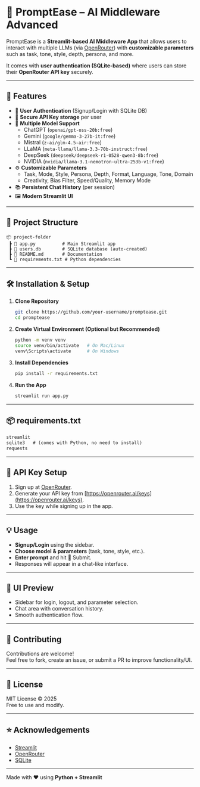 # 📝 PromptEase – AI Middleware Advanced

PromptEase is a **Streamlit-based AI Middleware App** that allows users to interact with multiple LLMs (via [OpenRouter](https://openrouter.ai/)) with **customizable parameters** such as task, tone, style, depth, persona, and more.  

It comes with **user authentication (SQLite-based)** where users can store their **OpenRouter API key** securely.

---

## 🚀 Features

- 🔐 **User Authentication** (Signup/Login with SQLite DB)
- 🔑 **Secure API Key storage** per user
- 🤖 **Multiple Model Support**
  - ChatGPT (`openai/gpt-oss-20b:free`)
  - Gemini (`google/gemma-3-27b-it:free`)
  - Mistral (`z-ai/glm-4.5-air:free`)
  - LLaMA (`meta-llama/llama-3.3-70b-instruct:free`)
  - DeepSeek (`deepseek/deepseek-r1-0528-qwen3-8b:free`)
  - NVIDIA (`nvidia/llama-3.1-nemotron-ultra-253b-v1:free`)
- ⚙️ **Customizable Parameters**
  - Task, Mode, Style, Persona, Depth, Format, Language, Tone, Domain
  - Creativity, Bias Filter, Speed/Quality, Memory Mode
- 📚 **Persistent Chat History** (per session)
- 🖼️ **Modern Streamlit UI**

---

## 📂 Project Structure

```
📦 project-folder
 ┣ 📜 app.py          # Main Streamlit app
 ┣ 📜 users.db        # SQLite database (auto-created)
 ┣ 📜 README.md       # Documentation
 ┗ 📜 requirements.txt # Python dependencies
```

---

## 🛠️ Installation & Setup

1. **Clone Repository**
   ```bash
   git clone https://github.com/your-username/promptease.git
   cd promptease
   ```

2. **Create Virtual Environment (Optional but Recommended)**
   ```bash
   python -m venv venv
   source venv/bin/activate   # On Mac/Linux
   venv\Scripts\activate      # On Windows
   ```

3. **Install Dependencies**
   ```bash
   pip install -r requirements.txt
   ```

4. **Run the App**
   ```bash
   streamlit run app.py
   ```

---

## 📦 requirements.txt

```txt
streamlit
sqlite3   # (comes with Python, no need to install)
requests
```

---

## 🔑 API Key Setup

1. Sign up at [OpenRouter](https://openrouter.ai/).  
2. Generate your API key from [https://openrouter.ai/keys](https://openrouter.ai/keys).  
3. Use the key while signing up in the app.  

---

## 💡 Usage

- **Signup/Login** using the sidebar.  
- **Choose model & parameters** (task, tone, style, etc.).  
- **Enter prompt** and hit 🚀 Submit.  
- Responses will appear in a chat-like interface.  

---

## 🎨 UI Preview

- Sidebar for login, logout, and parameter selection.  
- Chat area with conversation history.  
- Smooth authentication flow.  

---

## 🤝 Contributing

Contributions are welcome!  
Feel free to fork, create an issue, or submit a PR to improve functionality/UI.

---

## 📜 License

MIT License © 2025  
Free to use and modify.

---

## ⭐ Acknowledgements

- [Streamlit](https://streamlit.io/)
- [OpenRouter](https://openrouter.ai/)
- [SQLite](https://www.sqlite.org/)

---

Made with ❤️ using **Python + Streamlit**
